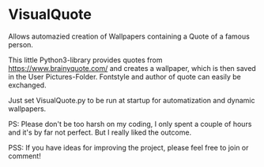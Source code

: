 # VisualQuote

Allows automazied creation of Wallpapers containing a Quote of a famous person.

This little Python3-library provides quotes from https://www.brainyquote.com/ and creates a wallpaper, which is then saved in the User Pictures-Folder. Fontstyle and author of quote can easily be exchanged.

Just set VisualQuote.py to be run at startup for automatization and dynamic wallpapers.

PS: Please don't be too harsh on my coding, I only spent a couple of hours and it's by far not perfect. But I really liked the outcome.

PSS: If you have ideas for improving the project, please feel free to join or comment!
